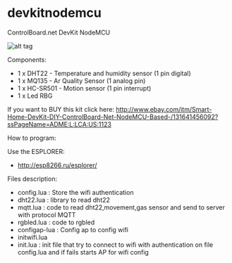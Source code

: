 # devkitnodemcu
ControlBoard.net DevKit NodeMCU

![alt tag](https://github.com/tribaltronik/devkitnodemcu/blob/master/DevkitNodeMCU.jpg)

Components:
* 1 x DHT22 - Temperature and humidity sensor (1 pin digital)
* 1 x MQ135 - Ar Quality Sensor (1 analog pin)
* 1 x HC-SR501 - Motion sensor (1 pin interrupt)
* 1 x Led RBG

If you want to BUY this kit click here:
http://www.ebay.com/itm/Smart-Home-DevKit-DIY-ControlBoard-Net-NodeMCU-Based-/131641456092?ssPageName=ADME:L:LCA:US:1123


How to program:

Use the ESPLORER:
- http://esp8266.ru/esplorer/

Files description:
- config.lua : Store the wifi authentication
-  dht22.lua : library to read dht22
-  mqtt.lua : code to read dht22,movement,gas sensor and send to server with protocol MQTT
-  rgbled.lua : code to rgbled
-  configap-lua : Config ap to config wifi
-  initwifi.lua
-  init.lua : init file that try to connect to wifi with authentication on file config.lua and if fails starts AP for wifi config


